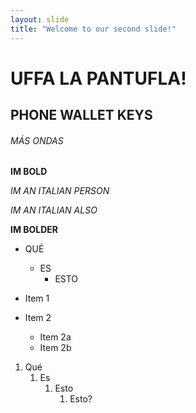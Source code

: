 ```yaml
---
layout: slide
title: "Welcome to our second slide!"
---
```

# UFFA LA PANTUFLA!
## PHONE WALLET KEYS
###### MÁS ONDAS
__IM BOLD__ 

_IM AN ITALIAN PERSON_

*IM AN ITALIAN ALSO*

**IM BOLDER**

* QUÉ
    * ES
        * ESTO
        
* Item 1
* Item 2
  * Item 2a
  * Item 2b 
       
1. Qué
    1. Es 
        1. Esto 
            1. Esto?  

